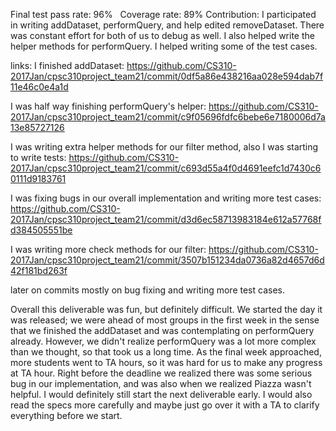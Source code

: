 Final test pass rate: 96%   Coverage rate: 89%
Contribution:
I participated in writing addDataset, performQuery, and help edited removeDataset.
There was constant effort for both of us to debug as well.
I also helped write the helper methods for performQuery.
I helped writing some of the test cases.

links:
I finished addDataset: https://github.com/CS310-2017Jan/cpsc310project_team21/commit/0df5a86e438216aa028e594dab7f11e46c0e4a1d

I was half way finishing performQuery's helper:
https://github.com/CS310-2017Jan/cpsc310project_team21/commit/c9f05696fdfc6bebe6e7180006d7a13e85727126

I was writing extra helper methods for our filter method, also I was starting to write tests:
https://github.com/CS310-2017Jan/cpsc310project_team21/commit/c693d55a4f0d4691eefc1d7430c60111d9183761

I was fixing bugs in our overall implementation and writing more test cases:
https://github.com/CS310-2017Jan/cpsc310project_team21/commit/d3d6ec58713983184e612a57768fd384505551be

I was writing more check methods for our filter:
https://github.com/CS310-2017Jan/cpsc310project_team21/commit/3507b151234da0736a82d4657d6d42f181bd263f

later on commits mostly on bug fixing and writing more test cases.

Overall this deliverable was fun, but definitely difficult. We started the day it was released; we were ahead of most groups in the first week in the sense that we finished the addDataset and was contemplating on performQuery already. However, we didn't realize performQuery was a lot more complex than we thought, so that took us a long time. As the final week approached, more students went to TA hours, so it was hard for us to make any progress at TA hour. Right before the deadline we realized there was some serious bug in our implementation, and was also when we realized Piazza wasn't helpful. I would definitely still start the next deliverable early. I would also read the specs more carefully and maybe just go over it with a TA to clarify everything before we start.

